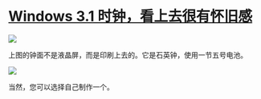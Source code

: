 # [Windows 3.1 时钟，看上去很有怀旧感](https://github.com/meektion/meektion.github.io/issues/10)

![](https://pic.superbed.cc/item/6774e7d3fa9f77b4dc6e5cc2.png)

上图的钟面不是液晶屏，而是印刷上去的。它是石英钟，使用一节五号电池。

![](https://pic.superbed.cc/item/6774e7f6fa9f77b4dc6e5e1f.png)

当然，您可以选择自己制作一个。